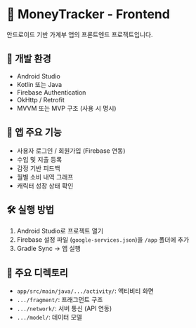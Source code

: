 # 📱 MoneyTracker - Frontend

안드로이드 기반 가계부 앱의 프론트엔드 프로젝트입니다.

## 🔧 개발 환경
- Android Studio
- Kotlin 또는 Java
- Firebase Authentication
- OkHttp / Retrofit
- MVVM 또는 MVP 구조 (사용 시 명시)

## 🏁 앱 주요 기능
- 사용자 로그인 / 회원가입 (Firebase 연동)
- 수입 및 지출 등록
- 감정 기반 피드백
- 월별 소비 내역 그래프
- 캐릭터 성장 상태 확인

## 🛠 실행 방법
1. Android Studio로 프로젝트 열기
2. Firebase 설정 파일 (`google-services.json`)을 `/app` 폴더에 추가
3. Gradle Sync → 앱 실행

## 📁 주요 디렉토리
- `app/src/main/java/.../activity/`: 액티비티 화면
- `.../fragment/`: 프래그먼트 구조
- `.../network/`: 서버 통신 (API 연동)
- `.../model/`: 데이터 모델
